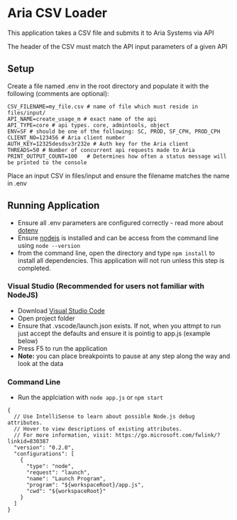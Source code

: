# Aria CSV Loader
This application takes a CSV file and submits it to Aria Systems via API

The header of the CSV must match the API input parameters of a given API

## Setup
Create a file named .env in the root directory and populate it with the following (comments are optional):

```
CSV_FILENAME=my_file.csv # name of file which must reside in files/input/
API_NAME=create_usage_m # exact name of the api
API_TYPE=core # api types. core, admintools, object
ENV=SF # should be one of the following: SC, PROD, SF_CPH, PROD_CPH
CLIENT_NO=123456 # Aria client number
AUTH_KEY=12325desdsv3r232e # Auth key for the Aria client
THREADS=50 # Number of concurrent api requests made to Aria
PRINT_OUTPUT_COUNT=100   # Determines how often a status message will be printed to the console 
```

Place an input CSV in files/input and ensure the filename matches the name in .env

## Running Application
* Ensure all .env parameters are configured correctly - read more about [dotenv](https://github.com/motdotla/dotenv)
* Ensure [nodejs](https://nodejs.org/en/) is installed and can be access from the command line using `node --version`
* from the command line, open the directory and type `npm install` to install all dependencies. This application will not run unless this step is completed.

### Visual Studio (Recommended for users not familiar with NodeJS)
* Download [Visual Studio Code](https://code.visualstudio.com/)
* Open project folder
* Ensure that .vscode/launch.json exists. If not, when you attmpt to run just accept the defaults and ensure it is pointig to app.js (example below)
* Press F5 to run the application
* **Note:** you can place breakpoints to pause at any step along the way and look at the data

### Command Line
* Run the applciation with `node app.js` or `npm start`



```
{
  // Use IntelliSense to learn about possible Node.js debug attributes.
  // Hover to view descriptions of existing attributes.
  // For more information, visit: https://go.microsoft.com/fwlink/?linkid=830387
  "version": "0.2.0",
  "configurations": [
    {
      "type": "node",
      "request": "launch",
      "name": "Launch Program",
      "program": "${workspaceRoot}/app.js",
      "cwd": "${workspaceRoot}"
    }
  ]
}
```
